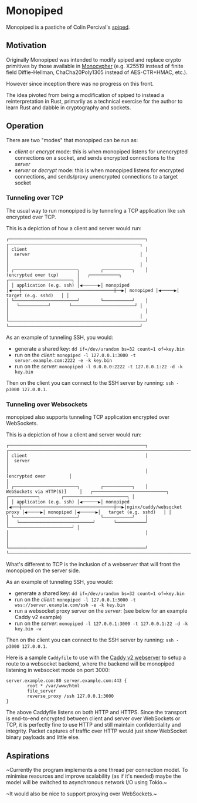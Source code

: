 # Monopiped

Monopiped is a pastiche of Colin Percival's [spiped](https://www.tarsnap.com/spiped.html).

## Motivation

Originally Monopiped was intended to modify spiped and replace crypto primitives by those available in [Monocypher](https://monocypher.org/) (e.g. X25519 instead of finite field Diffie-Hellman, ChaCha20Poly1305 instead of AES-CTR+HMAC, etc.).

However since inception there was no progress on this front.

The idea pivoted from being a modification of spiped to instead a reinterpretation in Rust, primarily as a technical exercise for the author to learn Rust and dabble in cryptography and sockets.

## Operation

There are two "modes" that monopiped can be run as:

  - *client* or *encrypt* mode: this is when monopiped listens for unencrypted connections on a socket, and sends encrypted connections to the *server*
  - *server* or *decrypt* mode: this is when monopiped listens for encrypted connections, and sends/proxy unencrypted connections to a target socket

### Tunneling over TCP

The usual way to run monopiped is by tunneling a TCP application like `ssh` encrypted over TCP.

This is a depiction of how a client and server would run:

```
┌────────────────────────────────────────────────────┐                                   ┌──────────────────────────────────────────────────┐
│ client                                             │                                   │  server                                          │
│                                                    │                                   │                                                  │
│ ┌────────────────────────┐        ┌───────────┐    │        (encrypted over tcp)       │   ┌───────────┐       ┌────────────────────────┐ │
│ │ application (e.g. ssh) │◀──────▶│ monopiped │◀───┼───────────────────────────────────┼──▶│ monopiped │◀─────▶│   target (e.g. sshd)   │ │
│ └────────────────────────┘        └───────────┘    │                                   │   └───────────┘       └────────────────────────┘ │
│                                                    │                                   │                                                  │
└────────────────────────────────────────────────────┘                                   └──────────────────────────────────────────────────┘
```

As an example of tunneling SSH, you would:

  - generate a shared key: `dd if=/dev/urandom bs=32 count=1 of=key.bin`
  - run on the *client*: `monopiped -l 127.0.0.1:3000 -t server.example.com:2222 -e -k key.bin`
  - run on the *server*: `monopiped -l 0.0.0.0:2222 -t 127.0.0.1:22 -d -k key.bin`

Then on the client you can connect to the SSH server by running: `ssh -p3000 127.0.0.1`.

### Tunneling over Websockets

monopiped also supports tunneling TCP application encrypted over WebSockets.

This is a depiction of how a client and server would run:

```
┌────────────────────────────────────────────────────┐                                   ┌────────────────────────────────────────────────────────────────────────────────────────┐
│ client                                             │                                   │  server                                                                                │
│                                                    │           [encrypted over         │                                                                                        │
│ ┌────────────────────────┐        ┌───────────┐    │       WebSockets via HTTP(S)]     │   ┌────────────────────────────┐       ┌───────────┐        ┌────────────────────────┐ │
│ │ application (e.g. ssh) │◀──────▶│ monopiped │◀───┼───────────────────────────────────┼──▶│nginx/caddy/websocket proxy │◀─────▶│ monopiped │◀──────▶│   target (e.g. sshd)   │ │
│ └────────────────────────┘        └───────────┘    │                                   │   └────────────────────────────┘       └───────────┘        └────────────────────────┘ │
│                                                    │                                   │                                                                                        │
└────────────────────────────────────────────────────┘                                   └────────────────────────────────────────────────────────────────────────────────────────┘
```

What's different to TCP is the inclusion of a webserver that will front the monopiped on the server side.

As an example of tunneling SSH, you would:

  - generate a shared key: `dd if=/dev/urandom bs=32 count=1 of=key.bin`
  - run on the *client*: `monopiped -l 127.0.0.1:3000 -t wss://server.example.com/ssh -e -k key.bin`
  - run a websocket proxy server on the *server*: (see below for an example Caddy v2 example)
  - run on the *server*: `monopiped -l 127.0.0.1:3000 -t 127.0.0.1:22 -d -k key.bin -w`

Then on the client you can connect to the SSH server by running: `ssh -p3000 127.0.0.1`.

Here is a sample `Caddyfile` to use with the [Caddy v2 webserver](https://caddyserver.com/) to setup a route to a websocket backend, where the backend will be monopiped listening in websocket mode on port 3000:

```
server.example.com:80 server.example.com:443 {
        root * /var/www/html
        file_server
        reverse_proxy /ssh 127.0.0.1:3000
}
```

The above Caddyfile listens on both HTTP and HTTPS. Since the transport is end-to-end encrypted between client and server over WebSockets or TCP, it is perfectly fine to use HTTP and still maintain confidentiality and integrity. Packet captures of traffic over HTTP would just show WebSocket binary payloads and little else.

## Aspirations

~Currently the program implements a one thread per connection model. To minimise resources and improve scalability (as if it's needed) maybe the model will be switched to asynchronous network I/O using Tokio.~

~It would also be nice to support proxying over WebSockets.~
